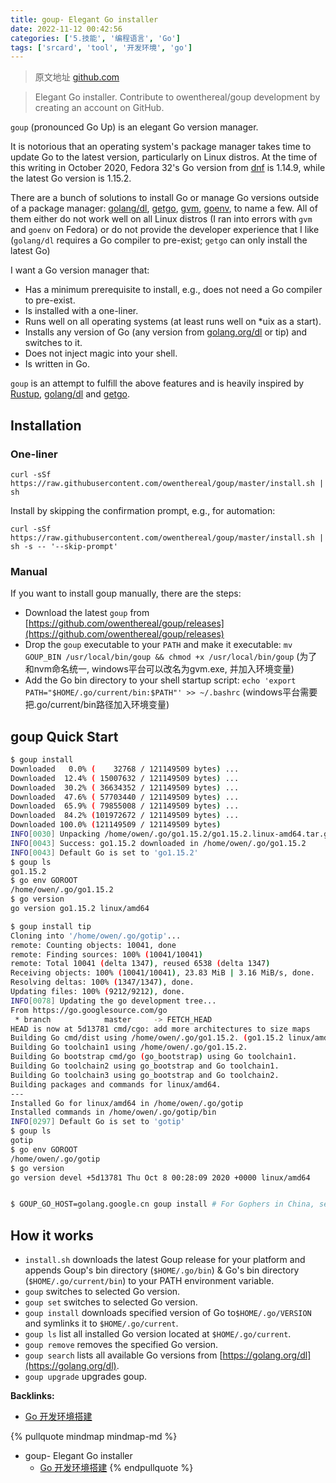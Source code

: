 ```yaml
---
title: goup- Elegant Go installer
date: 2022-11-12 00:42:56
categories: ['5.技能', '编程语言', 'Go']
tags: ['srcard', 'tool', '开发环境', 'go']
---
```


> 原文地址 [github.com](https://github.com/owenthereal/goup)

> Elegant Go installer. Contribute to owenthereal/goup development by creating an account on GitHub.

`goup` (pronounced Go Up) is an elegant Go version manager.

It is notorious that an operating system's package manager takes time to update Go to the latest version, particularly on Linux distros. At the time of this writing in October 2020, Fedora 32's Go version from [dnf](https://fedoraproject.org/wiki/DNF) is 1.14.9, while the latest Go version is 1.15.2.

There are a bunch of solutions to install Go or manage Go versions outside of a package manager: [golang/dl](https://github.com/golang/dl), [getgo](https://github.com/golang/tools/tree/master/cmd/getgo), [gvm](https://github.com/moovweb/gvm), [goenv](https://github.com/syndbg/goenv), to name a few. All of them either do not work well on all Linux distros (I ran into errors with `gvm` and `goenv` on Fedora) or do not provide the developer experience that I like (`golang/dl` requires a Go compiler to pre-exist; `getgo` can only install the latest Go)

I want a Go version manager that:

*   Has a minimum prerequisite to install, e.g., does not need a Go compiler to pre-exist.
*   Is installed with a one-liner.
*   Runs well on all operating systems (at least runs well on *uix as a start).
*   Installs any version of Go (any version from [golang.org/dl](https://golang.org/dl) or tip) and switches to it.
*   Does not inject magic into your shell.
*   Is written in Go.

`goup` is an attempt to fulfill the above features and is heavily inspired by [Rustup](https://rustup.rs/), [golang/dl](https://github.com/golang/dl) and [getgo](https://github.com/golang/tools/tree/master/cmd/getgo).
  
  
## Installation

  
  
### One-liner

```
curl -sSf https://raw.githubusercontent.com/owenthereal/goup/master/install.sh | sh
```

Install by skipping the confirmation prompt, e.g., for automation:

```
curl -sSf https://raw.githubusercontent.com/owenthereal/goup/master/install.sh | sh -s -- '--skip-prompt'
```
  
  
### Manual

If you want to install goup manually, there are the steps:
  
*   Download the latest `goup` from [https://github.com/owenthereal/goup/releases](https://github.com/owenthereal/goup/releases)
*   Drop the `goup` executable to your `PATH` and make it executable: `mv GOUP_BIN /usr/local/bin/goup && chmod +x /usr/local/bin/goup` (为了和nvm命名统一, windows平台可以改名为gvm.exe, 并加入环境变量)
*   Add the Go bin directory to your shell startup script: `echo 'export PATH="$HOME/.go/current/bin:$PATH"' >> ~/.bashrc` (windows平台需要把.go/current/bin路径加入环境变量)
<!--SR:!2025-01-02,479,250-->
  
  
## goup Quick Start

  
```sh
$ goup install
Downloaded   0.0% (    32768 / 121149509 bytes) ...
Downloaded  12.4% ( 15007632 / 121149509 bytes) ...
Downloaded  30.2% ( 36634352 / 121149509 bytes) ...
Downloaded  47.6% ( 57703440 / 121149509 bytes) ...
Downloaded  65.9% ( 79855008 / 121149509 bytes) ...
Downloaded  84.2% (101972672 / 121149509 bytes) ...
Downloaded 100.0% (121149509 / 121149509 bytes)
INFO[0030] Unpacking /home/owen/.go/go1.15.2/go1.15.2.linux-amd64.tar.gz ...
INFO[0043] Success: go1.15.2 downloaded in /home/owen/.go/go1.15.2
INFO[0043] Default Go is set to 'go1.15.2'
$ goup ls
go1.15.2
$ go env GOROOT
/home/owen/.go/go1.15.2
$ go version
go version go1.15.2 linux/amd64

$ goup install tip
Cloning into '/home/owen/.go/gotip'...
remote: Counting objects: 10041, done
remote: Finding sources: 100% (10041/10041)
remote: Total 10041 (delta 1347), reused 6538 (delta 1347)
Receiving objects: 100% (10041/10041), 23.83 MiB | 3.16 MiB/s, done.
Resolving deltas: 100% (1347/1347), done.
Updating files: 100% (9212/9212), done.
INFO[0078] Updating the go development tree...
From https://go.googlesource.com/go
 * branch            master     -> FETCH_HEAD
HEAD is now at 5d13781 cmd/cgo: add more architectures to size maps
Building Go cmd/dist using /home/owen/.go/go1.15.2. (go1.15.2 linux/amd64)
Building Go toolchain1 using /home/owen/.go/go1.15.2.
Building Go bootstrap cmd/go (go_bootstrap) using Go toolchain1.
Building Go toolchain2 using go_bootstrap and Go toolchain1.
Building Go toolchain3 using go_bootstrap and Go toolchain2.
Building packages and commands for linux/amd64.
---
Installed Go for linux/amd64 in /home/owen/.go/gotip
Installed commands in /home/owen/.go/gotip/bin
INFO[0297] Default Go is set to 'gotip'
$ goup ls
gotip
$ go env GOROOT
/home/owen/.go/gotip
$ go version
go version devel +5d13781 Thu Oct 8 00:28:09 2020 +0000 linux/amd64


$ GOUP_GO_HOST=golang.google.cn goup install # For Gophers in China, see https://github.com/owenthereal/goup/issues/2
```
<!--SR:!2026-01-31,706,250-->
  
  
## How it works

*   `install.sh` downloads the latest Goup release for your platform and appends Goup's bin directory (`$HOME/.go/bin`) & Go's bin directory (`$HOME/.go/current/bin`) to your PATH environment variable.
*   `goup` switches to selected Go version.
*   `goup set` switches to selected Go version.
*   `goup install` downloads specified version of Go to`$HOME/.go/VERSION` and symlinks it to `$HOME/.go/current`.
*   `goup ls` list all installed Go version located at `$HOME/.go/current`.
*   `goup remove` removes the specified Go version.
*   `goup search` lists all available Go versions from [https://golang.org/dl](https://golang.org/dl).
*   `goup upgrade` upgrades goup.


**Backlinks:**

- [Go 开发环境搭建](../21d813e79c3ecd509e540067546ff82d51254b80)

{% pullquote mindmap mindmap-md %}
- goup- Elegant Go installer
  - [Go 开发环境搭建](../21d813e79c3ecd509e540067546ff82d51254b80)
{% endpullquote %}